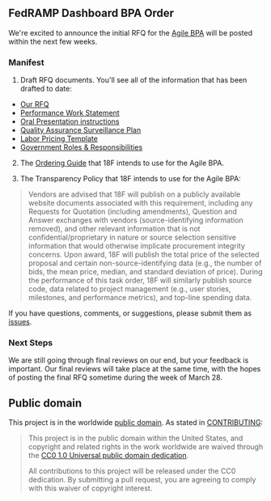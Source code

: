 ## FedRAMP Dashboard BPA Order

We're excited to announce the initial RFQ for the [Agile BPA](https://pages.18f.gov/ads-bpa) will be posted within the next few weeks.

### Manifest

1. Draft RFQ documents.  You'll see all of the information that has been drafted to date:
  - [Our RFQ](Pre-Solicitation-Documents/RFQ_ID09160019.md)
  - [Performance Work Statement](Pre-Solicitation-Documents/Draft_PWS.md)
  - [Oral Presentation instructions](Pre-Solicitation-Documents/Instructions_for_Oral_Presentations.md)
  - [Quality Assurance Surveillance Plan](Pre-Solicitation-Documents/QASP.md)
  - [Labor Pricing Template](Pre-Solicitation-Documents/ID09160019-Labor-Pricing-Template.xlsx)
  - [Government Roles & Responsibilities](Pre-Solicitation-Documents/Government_Roles_and_Responsibilities.md)

2. The [Ordering Guide](Pre-Solicitation-Documents/Ordering_Guide.md) that 18F intends to use for the Agile BPA.

3. The Transparency Policy that 18F intends to use for the Agile BPA:

  > Vendors are advised that 18F will publish on a publicly available website documents associated with this requirement, including any Requests for Quotation (including amendments), Question and Answer exchanges with vendors (source-identifying information removed), and other relevant information that is not confidential/proprietary in nature or source selection sensitive information that would otherwise implicate procurement integrity concerns. Upon award, 18F will publish the total price of the selected proposal and certain non-source-identifying data (e.g., the number of bids, the mean price, median, and standard deviation of price). During the performance of this task order, 18F will similarly publish source code, data related to project management (e.g., user stories, milestones, and performance metrics), and top-line spending data.
  
If you have questions, comments, or suggestions, please submit them as [issues](https://github.com/18F/bpa-fedramp-dashboard/issues).

### Next Steps

We are still going through final reviews on our end, but your feedback is important. Our final reviews will take place at the same time, with the hopes of posting the final RFQ sometime during the week of March 28.

## Public domain

This project is in the worldwide [public domain](LICENSE.md). As stated in [CONTRIBUTING](CONTRIBUTING.md):

> This project is in the public domain within the United States, and copyright and related rights in the work worldwide are waived through the [CC0 1.0 Universal public domain dedication](https://creativecommons.org/publicdomain/zero/1.0/).
>
> All contributions to this project will be released under the CC0 dedication. By submitting a pull request, you are agreeing to comply with this waiver of copyright interest.
